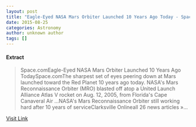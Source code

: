 ```yaml
---
layout: post
title: "Eagle-Eyed NASA Mars Orbiter Launched 10 Years Ago Today - Space.com"
date: 2015-08-25
categories: Astronomy
author: unknown author
tags: []
---
```





#### Extract
>Space.comEagle-Eyed NASA Mars Orbiter Launched 10 Years Ago TodaySpace.comThe sharpest set of eyes peering down at Mars launched toward the Red Planet 10 years ago today. NASA&#39;s Mars Reconnaissance Orbiter (MRO) blasted off atop a United Launch Alliance Atlas V rocket on Aug. 12, 2005, from Florida&#39;s Cape Canaveral Air&nbsp;...NASA&#39;s Mars Reconnaissance Orbiter still working hard after 10 years of serviceClarksville Onlineall 26 news articles&nbsp;&raquo;...



[Visit Link](http://news.google.com/news/url?sa=t&fd=R&ct2=us&usg=AFQjCNGjtb6XeOUYxOCPT8oa6oOQT9Nwww&clid=c3a7d30bb8a4878e06b80cf16b898331&cid=52778923705017&ei=r1HLVaiBF4-h3AG1z43YBw&url=http://www.space.com/30227-mars-reconnaissance-orbiter-10th-anniversary.html)


